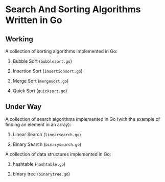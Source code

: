 # Search And Sorting Algorithms Written in Go

## Working

A collection of sorting algorithms implemented in Go:

1. Bubble Sort (`bubblesort.go`)

2. Insertion Sort (`insertionsort.go`)

3. Merge Sort (`mergesort.go`)

4. Quick Sort (`quicksort.go`)


## Under Way

A collection of search algorithms implemented in Go (with the example of finding an element in an array):

1. Linear Search (`linearsearch.go`)

2. Binary Search (`binarysearch.go`)


A collection of data structures implemented in Go:

1. hashtable (`hashtable.go`)

2. binary tree (`binarytree.go`)
